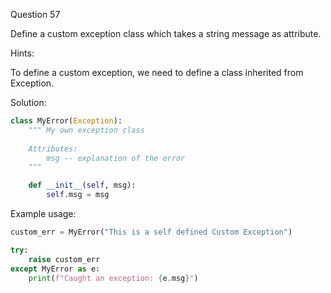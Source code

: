 Question 57

Define a custom exception class which takes a string message as attribute.

Hints:

To define a custom exception, we need to define a class inherited from Exception.

Solution:

```python
class MyError(Exception):
    """ My own exception class
    
    Attributes:
        msg -- explanation of the error
    """

    def __init__(self, msg):
        self.msg = msg
```

Example usage:

```python
custom_err = MyError("This is a self defined Custom Exception")

try:
    raise custom_err
except MyError as e:
    print(f"Caught an exception: {e.msg}")
```
